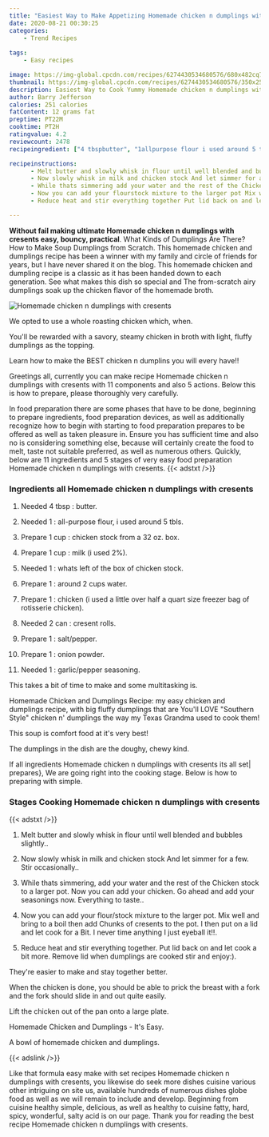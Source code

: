 ```yaml
---
title: "Easiest Way to Make Appetizing Homemade chicken n dumplings with cresents"
date: 2020-08-21 00:30:25
categories:
    - Trend Recipes
    
tags:
    - Easy recipes

image: https://img-global.cpcdn.com/recipes/6274430534680576/680x482cq70/homemade-chicken-n-dumplings-with-cresents-recipe-main-photo.jpg
thumbnail: https://img-global.cpcdn.com/recipes/6274430534680576/350x250cq70/homemade-chicken-n-dumplings-with-cresents-recipe-main-photo.jpg
description: Easiest Way to Cook Yummy Homemade chicken n dumplings with cresents with 11 ingredients and 5 stages of easy cooking.
author: Barry Jefferson
calories: 251 calories
fatContent: 12 grams fat
preptime: PT22M
cooktime: PT2H
ratingvalue: 4.2
reviewcount: 2478
recipeingredient: ["4 tbspbutter", "1allpurpose flour i used around 5 tbls", "1 cupchicken stock from a 32 oz box", "1 cupmilk i used 2", "1whats left of the box of chicken stock", "1around 2 cups water", "1chicken i used a little over half a quart size freezer bag of rotisserie chicken", "2 cancresent rolls", "1saltpepper", "1onion powder", "1garlicpepper seasoning"]

recipeinstructions: 
      - Melt butter and slowly whisk in flour until well blended and bubbles slightly 
      - Now slowly whisk in milk and chicken stock And let simmer for a few Stir occasionally 
      - While thats simmering add your water and the rest of the Chicken stock to a larger pot Now you can add your chicken Go ahead and add your seasonings now Everything to taste 
      - Now you can add your flourstock mixture to the larger pot Mix well and bring to a boil then add Chunks of cresents to the pot I then put on a lid and let cook for a Bit I never time anything I just eyeball it 
      - Reduce heat and stir everything together Put lid back on and let cook a bit more Remove lid when dumplings are cooked stir and enjoy

---
```




**Without fail making ultimate Homemade chicken n dumplings with cresents easy, bouncy, practical**. What Kinds of Dumplings Are There? How to Make Soup Dumplings from Scratch. This homemade chicken and dumplings recipe has been a winner with my family and circle of friends for years, but I have never shared it on the blog. This homemade chicken and dumpling recipe is a classic as it has been handed down to each generation. See what makes this dish so special and The from-scratch airy dumplings soak up the chicken flavor of the homemade broth.


![Homemade chicken n dumplings with cresents](https://img-global.cpcdn.com/recipes/6274430534680576/680x482cq70/homemade-chicken-n-dumplings-with-cresents-recipe-main-photo.jpg "Homemade chicken n dumplings with cresents")



We opted to use a whole roasting chicken which, when.

You&#39;ll be rewarded with a savory, steamy chicken in broth with light, fluffy dumplings as the topping.

Learn how to make the BEST chicken n dumplins you will every have!!


Greetings all, currently you can make recipe Homemade chicken n dumplings with cresents with 11 components and also 5 actions. Below this is how to prepare, please thoroughly very carefully.

In food preparation there are some phases that have to be done, beginning to prepare ingredients, food preparation devices, as well as additionally recognize how to begin with starting to food preparation prepares to be offered as well as taken pleasure in. Ensure you has sufficient time and also no is considering something else, because will certainly create the food to melt, taste not suitable preferred, as well as numerous others. Quickly, below are 11 ingredients and 5 stages of very easy food preparation Homemade chicken n dumplings with cresents.
{{< adstxt />}}

### Ingredients all Homemade chicken n dumplings with cresents


1. Needed 4 tbsp : butter.

1. Needed 1 : all-purpose flour, i used around 5 tbls.

1. Prepare 1 cup : chicken stock from a 32 oz. box.

1. Prepare 1 cup : milk (i used 2%).

1. Needed 1 : whats left of the box of chicken stock.

1. Prepare 1 : around 2 cups water.

1. Prepare 1 : chicken (i used a little over half a quart size freezer bag of rotisserie chicken).

1. Needed 2 can : cresent rolls.

1. Prepare 1 : salt/pepper.

1. Prepare 1 : onion powder.

1. Needed 1 : garlic/pepper seasoning.


This takes a bit of time to make and some multitasking is.

Homemade Chicken and Dumplings Recipe: my easy chicken and dumplings recipe, with big fluffy dumplings that are You&#39;ll LOVE &#34;Southern Style&#34; chicken n&#39; dumplings the way my Texas Grandma used to cook them!

This soup is comfort food at it&#39;s very best!

The dumplings in the dish are the doughy, chewy kind.


If all ingredients Homemade chicken n dumplings with cresents its all set| prepares}, We are going right into the cooking stage. Below is how to preparing with simple.

### Stages Cooking Homemade chicken n dumplings with cresents

{{< adstxt />}}


1. Melt butter and slowly whisk in flour until well blended and bubbles slightly..



1. Now slowly whisk in milk and chicken stock And let simmer for a few. Stir occasionally..



1. While thats simmering, add your water and the rest of the Chicken stock to a larger pot. Now you can add your chicken. Go ahead and add your seasonings now. Everything to taste..



1. Now you can add your flour/stock mixture to the larger pot. Mix well and bring to a boil then add Chunks of cresents to the pot. I then put on a lid and let cook for a Bit. I never time anything I just eyeball it!!.



1. Reduce heat and stir everything together. Put lid back on and let cook a bit more. Remove lid when dumplings are cooked stir and enjoy:).




They&#39;re easier to make and stay together better.

When the chicken is done, you should be able to prick the breast with a fork and the fork should slide in and out quite easily.

Lift the chicken out of the pan onto a large plate.

Homemade Chicken and Dumplings - It&#39;s Easy.

A bowl of homemade chicken and dumplings.


{{< adslink />}}

Like that formula easy make with set recipes Homemade chicken n dumplings with cresents, you likewise do seek more dishes cuisine various other intriguing on site us, available hundreds of numerous dishes globe food as well as we will remain to include and develop. Beginning from cuisine healthy simple, delicious, as well as healthy to cuisine fatty, hard, spicy, wonderful, salty acid is on our page. Thank you for reading the best recipe Homemade chicken n dumplings with cresents.
